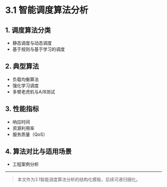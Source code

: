 # 3.1 智能调度算法分析

## 1. 调度算法分类

- 静态调度与动态调度
- 基于规则与基于学习的调度

## 2. 典型算法

- 负载均衡算法
- 强化学习调度
- 多臂老虎机与A/B测试

## 3. 性能指标

- 响应时间
- 资源利用率
- 服务质量（QoS）

## 4. 算法对比与适用场景

- 工程案例分析

---
> 本文件为3.1智能调度算法分析的结构化模板，后续可递归细化。
